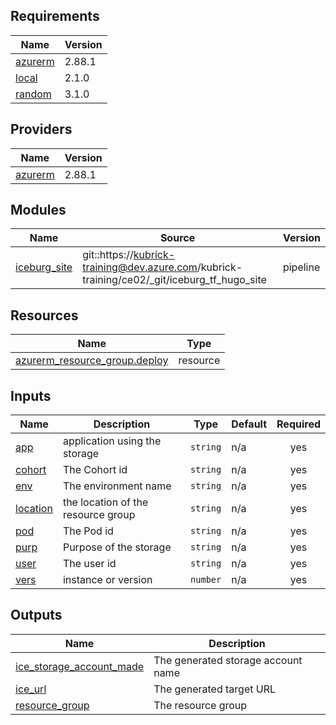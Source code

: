 ## Requirements

| Name | Version |
|------|---------|
| <a name="requirement_azurerm"></a> [azurerm](#requirement\_azurerm) | 2.88.1 |
| <a name="requirement_local"></a> [local](#requirement\_local) | 2.1.0 |
| <a name="requirement_random"></a> [random](#requirement\_random) | 3.1.0 |

## Providers

| Name | Version |
|------|---------|
| <a name="provider_azurerm"></a> [azurerm](#provider\_azurerm) | 2.88.1 |

## Modules

| Name | Source | Version |
|------|--------|---------|
| <a name="module_iceburg_site"></a> [iceburg\_site](#module\_iceburg\_site) | git::https://kubrick-training@dev.azure.com/kubrick-training/ce02/_git/iceburg_tf_hugo_site | pipeline |

## Resources

| Name | Type |
|------|------|
| [azurerm_resource_group.deploy](https://registry.terraform.io/providers/hashicorp/azurerm/2.88.1/docs/resources/resource_group) | resource |

## Inputs

| Name | Description | Type | Default | Required |
|------|-------------|------|---------|:--------:|
| <a name="input_app"></a> [app](#input\_app) | application using the storage | `string` | n/a | yes |
| <a name="input_cohort"></a> [cohort](#input\_cohort) | The Cohort id | `string` | n/a | yes |
| <a name="input_env"></a> [env](#input\_env) | The environment name | `string` | n/a | yes |
| <a name="input_location"></a> [location](#input\_location) | the location of the resource group | `string` | n/a | yes |
| <a name="input_pod"></a> [pod](#input\_pod) | The Pod id | `string` | n/a | yes |
| <a name="input_purp"></a> [purp](#input\_purp) | Purpose of the storage | `string` | n/a | yes |
| <a name="input_user"></a> [user](#input\_user) | The user id | `string` | n/a | yes |
| <a name="input_vers"></a> [vers](#input\_vers) | instance or version | `number` | n/a | yes |

## Outputs

| Name | Description |
|------|-------------|
| <a name="output_ice_storage_account_made"></a> [ice\_storage\_account\_made](#output\_ice\_storage\_account\_made) | The generated storage account name |
| <a name="output_ice_url"></a> [ice\_url](#output\_ice\_url) | The generated target URL |
| <a name="output_resource_group"></a> [resource\_group](#output\_resource\_group) | The resource group |
